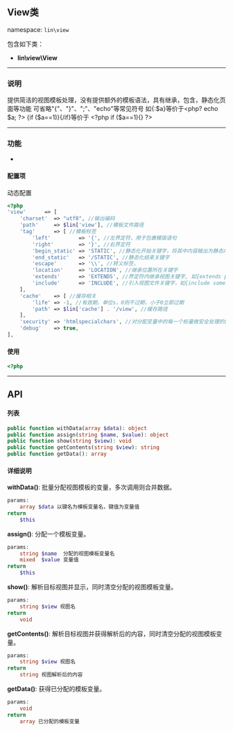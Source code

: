 View类
----
namespace: `lin\view`

包含如下类：

* **lin\view\View**

---

### 说明

提供简洁的视图模板处理，没有提供额外的模板语法，具有继承，包含，静态化页面等功能
可省略"{"、"}"、";"、"echo"等常见符号
如{:$a}等价于<php? echo $a; ?>
{if ($a==1)}{/if}等价于 <?php if ($a==1){} ?>

---

### 功能

*




#### 配置项

动态配置

~~~php
<?php
'view'      => [
    'charset'  => "utf8", //输出编码
    'path'     => $lin['view'], //模板文件路径
    'tag'      => [ //模板标签
        'left'         => '{', //左界定符，用于包裹模版语句
        'right'        => '}', //右界定符
        'begin_static' => 'STATIC', //静态化开始关键字，将其中内容输出为静态内容，而不是php代码
        'end_static'   => '/STATIC', //静态化结束关键字
        'escape'       => '\\', //转义标签，
        'location'     => 'LOCATION', //继承位置所在关键字
        'extends'      => 'EXTENDS', //界定符内继承视图关键字, 如{extends parent_view}
        'include'      => 'INCLUDE', //引入视图文件关键字，如{include some_view}
    ],
    'cache'    => [ //缓存相关
        'life' => -1, //有效期，单位s，0则不过期，小于0立即过期
        'path' => $lin['cache'] . '/view', //缓存路径
    ],
    'security' => 'htmlspecialchars', //对分配变量中的每一个标量做安全处理的回调，入参为每一个标量值
    'debug'    => true,
],
~~~

#### 使用

~~~php
<?php


~~~


---


## API

#### 列表
~~~php
public function withData(array $data): object
public function assign(string $name, $value): object
public function show(string $view): void
public function getContents(string $view): string
public function getData(): array

~~~

#### 详细说明

**withData()**: 批量分配视图模板的变量，多次调用则合并数据。
```php
params:
    array $data 以键名为模板变量名，键值为变量值
return
	$this
```

**assign()**: 分配一个模板变量。
```php
params:
	string $name  分配的视图模板变量名
	mixed  $value 变量值
return
	$this
```

**show()**: 解析目标视图并显示，同时清空分配的视图模板变量。
```php
params:
	string $view 视图名
return
	void
```

**getContents()**: 解析目标视图并获得解析后的内容，同时清空分配的视图模板变量。
```php
params:
	string $view 视图名
return
	string 视图解析后的内容
```

**getData()**: 获得已分配的模板变量。
```php
params:
	void
return
	array 已分配的模板变量
```